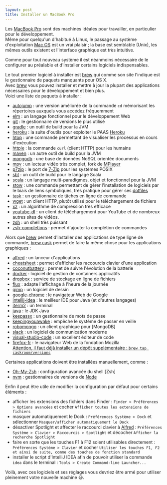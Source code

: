 ```yaml
---
layout: post
title: Installer un MacBook Pro
---
```

Les [MacBook Pro](http://www.apple.com/fr/macbook-pro/) sont des machines idéales pour travailler, en particulier pour le développement.  
Même pour quelqu'un d'habitué à Linux, le passage au système d'exploitation [Mac OS](http://www.apple.com/fr/osx/) est un vrai plaisir ; 
la base est semblable (Unix), les mêmes outils existent et l'interface graphique est très intuitive.  

Comme pour tout nouveau système il est néanmoins nécessaire de le configurer au préalable et d'installer certains logiciels indispensables.  

Le tout premier logiciel à installer est [brew] qui comme son site l'indique est le gestionnaire de 
paquets manquants pour OS X.  
Avec [brew] vous pouvez installer et mettre à jour la plupart des applications nécessaires pour le 
développement et bien plus.  
Voici une liste de paquets à installer :

  * [autojump](https://github.com/wting/autojump/wiki) : une version améliorée de la commande `cd` mémorisant les répertoires 
    auxquels vous accédez fréquemment
  * [elm](http://elm-lang.org/) : un langage fonctionnel pour le développement Web
  * [git](https://git-scm.com/) : le gestionnaire de versions le plus utilisé
  * [gradle](https://gradle.org/) : un outil de build pour la JVM
  * [heroku](https://toolbelt.heroku.com/standalone) : la suite d'outils pour exploiter le PAAS [Heroku](https://www.heroku.com/)
  * [htop](http://hisham.hm/htop/) : une commande permettant de visualiser les processus en cours d'exécution
  * [httpie](https://httpie.org/) : la commande `curl` (client HTTP) pour les humains
  * [maven](http://braumeister.org/formula/maven) : un autre outil de build pour la JVM
  * [mongodb](https://www.mongodb.org/) : une base de données NoSQL orientée documents
  * [mpv](https://mpv.io/) : un lecteur vidéo très complet, fork de [MPlayer](http://www.mplayerhq.hu/)
  * [p7zip](http://p7zip.sourceforge.net/) : le port de [7-Zip](http://www.7-zip.org/) pour les systèmes POSIX
  * [sbt](http://www.scala-sbt.org/) : un outil de build pour le langage Scala
  * [scala](https://www.scala-lang.org/) : un langage multi-paradigmes, objet et fonctionnel pour la JVM
  * [stow](https://www.gnu.org/software/stow/manual/stow.html) : une commande permettant de gérer l'installation de logiciels 
    par le biais de liens symboliques, très pratique pour gérer ses [dotfiles](https://dotfiles.github.io/)
  * [task](https://taskwarrior.org/) : un gestionnaire de tâches en ligne de commande
  * [wget](https://www.gnu.org/software/wget/) : un client HTTP, plutôt utilisé pour le téléchargement de fichiers
  * [xz](http://tukaani.org/xz/) : un algorithme de compression très efficace
  * [youtube-dl](https://rg3.github.io/youtube-dl/) : un client de téléchargement pour YouTube et de nombreux autres sites de vidéos.
  * [zsh](http://www.zsh.org/) : un shell très puissant
  * [zsh-completions](https://github.com/zsh-users/zsh-completions) : permet d'ajouter la complétion de commandes

Alors que [brew] permet d'installer des applications de type ligne de commande, [brew cask](https://caskroom.github.io/) 
permet de faire la même chose pour les applications graphiques :

  * [alfred] : un lanceur d'applications
  * [cheatsheet](https://www.cheatsheetapp.com/CheatSheet/) : permet d'afficher les raccourcis clavier d'une application
  * [coconutbattery](http://www.coconut-flavour.com/coconutbattery/) : permet de suivre l'évolution de la batterie
  * [docker](https://www.docker.com/) : logiciel de gestion de containers applicatifs
  * [dropbox](https://www.dropbox.com/) : service de stockage en ligne de fichiers 
  * [flux](https://justgetflux.com/) : adapte l'affichage à l'heure de la journée
  * [gimp](http://www.gimp.org/) : un logiciel de dessin
  * [google-chrome](https://www.google.fr/chrome/browser/desktop/index.html) : le navigateur Web de Google
  * [intellij-idea](https://www.jetbrains.com/idea/) : le meilleur IDE pour Java (et d'autres langages)
  * [iterm2](https://iterm2.com/) : un terminal
  * [java](http://www.oracle.com/technetwork/java/javase/downloads/index.html) : le JDK Java
  * [keepassx](https://www.keepassx.org/) : un gestionnaire de mots de passe
  * [keepingyouawake](https://github.com/newmarcel/KeepingYouAwake) : empêche le système de passer en veille
  * [robomongo](https://robomongo.org/) : un client graphique pour [MongoDB]
  * [slack](https://slack.com/) : un logiciel de communication moderne
  * [visual-studio-code](https://code.visualstudio.com/) : un excellent éditeur de code
  * [firefox-fr](https://www.mozilla.org/fr/firefox/new/) : le navigateur Web de la fondation Mozilla  
  <ins datetime="2016-08-11">Attention, il faut déjà installer un dépôt supplémentaire : `brew tap caskroom/versions`</ins>

Certaines applications doivent être installées manuellement, comme :

  * [Oh-My-Zsh](http://ohmyz.sh/) : configuration avancée du shell [Zsh]
  * [nvm](https://github.com/creationix/nvm) : gestionnaires de versions de [Node](https://nodejs.org/)

Enfin il peut être utile de modifier la configuration par défaut pour certains éléments :

  * afficher les extensions des fichiers dans Finder : `Finder > Préférences > Options avancées` et cocher `Afficher toutes les extensions de fichiers`
  * masquer automatiquement le Dock : `Préférences Système > Dock` et sélectionner `Masquer/afficher automatiquement le Dock`
  * désactiver Spotlight et affecter le raccourci clavier à [Alfred] : `Préférences Système > Clavier > Raccourcis > Spotlight` 
    et décocher `Afficher la recherche Spotlight`
  * faire en sorte que les touches F1 à F12 soient utilisables directement : `Préférences Système > Clavier` et cocher
    `Utiliser les touches F1, F2 et ainsi de suite, comme des touches de fonction standard`
  * installer le script d'IntelliJ IDEA afin de pouvoir utiliser la commande `idea` dans le terminal : 
    `Tools > Create Command-line Launcher...`

Voilà, avec ces logiciels et ses réglages vous devriez être armé pour utiliser pleinement votre nouvelle machine :smiley:.

[brew]: http://brew.sh/
[alfred]: https://www.alfredapp.com/